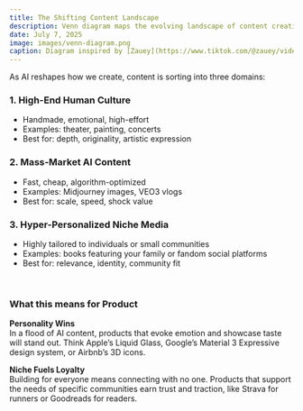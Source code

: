 ```yaml
---
title: The Shifting Content Landscape
description: Venn diagram maps the evolving landscape of content creation into three categories.
date: July 7, 2025
image: images/venn-diagram.png
caption: Diagram inspired by [Zauey](https://www.tiktok.com/@zauey/video/7512309763850505514)
---
```


As AI reshapes how we create, content is sorting into three domains:


### 1. High-End Human Culture  
- Handmade, emotional, high-effort  
- Examples: theater, painting, concerts
- Best for: depth, originality, artistic expression

### 2. Mass-Market AI Content  
- Fast, cheap, algorithm-optimized  
- Examples: Midjourney images, VEO3 vlogs  
- Best for: scale, speed, shock value

### 3. Hyper-Personalized Niche Media  
- Highly tailored to individuals or small communities  
- Examples: books featuring your family or fandom social platforms
- Best for: relevance, identity, community fit

<br>

### What this means for Product

**Personality Wins**  
In a flood of AI content, products that evoke emotion and showcase taste will stand out. Think Apple’s Liquid Glass, Google’s Material 3 Expressive design system, or Airbnb’s 3D icons.

**Niche Fuels Loyalty**  
Building for everyone means connecting with no one. Products that support the needs of specific communities earn trust and traction, like Strava for runners or Goodreads for readers.


